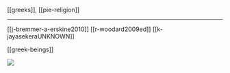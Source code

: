 [[greeks]], [[pie-religion]]

---

[[j-bremmer-a-erskine2010]]
[[r-woodard2009ed]]
[[k-jayasekeraUNKNOWN]]

[[greek-beings]]

![](a/298363.png)